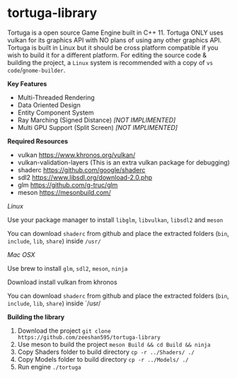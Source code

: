 # tortuga-library

Tortuga is a open source Game Engine built in C++ 11. Tortuga ONLY uses vulkan for its graphics API with NO plans of using any other graphics API. Tortuga is built in Linux but it should be cross platform compatible if you wish to build it for a different platform. For editing the source code & building the project, a `Linux` system is recommended with a copy of `vs code`/`gnome-builder`.

**Key Features**

* Multi-Threaded Rendering
* Data Oriented Design
* Entity Component System
* Ray Marching (Signed Distance) _[NOT IMPLIMENTED]_
* Multi GPU Support (Split Screen) _[NOT IMPLIMENTED]_

**Required Resources**

* vulkan https://www.khronos.org/vulkan/
* vulkan-validation-layers (This is an extra vulkan package for debugging)
* shaderc https://github.com/google/shaderc
* sdl2 https://www.libsdl.org/download-2.0.php
* glm https://github.com/g-truc/glm
* meson https://mesonbuild.com/

*Linux*

Use your package manager to install `libglm`, `libvulkan`, `libsdl2` and `meson`

You can download `shaderc` from github and place the extracted folders (`bin`, `include`, `lib`, `share`) inside `/usr/`

*Mac OSX*

Use brew to install `glm`, `sdl2`, `meson`, `ninja`

Download install vulkan from khronos

You can download `shaderc` from github and place the extracted folders (`bin`, `include`, `lib`, `share`) inside `/usr/


**Building the library**

1. Download the project `git clone https://github.com/zeeshan595/tortuga-library`
2. Use meson to build the project `meson Build && cd Build && ninja`
3. Copy Shaders folder to build directory `cp -r ../Shaders/ ./`
4. Copy Models folder to build directory `cp -r ../Models/ ./`
5. Run engine `./tortuga`